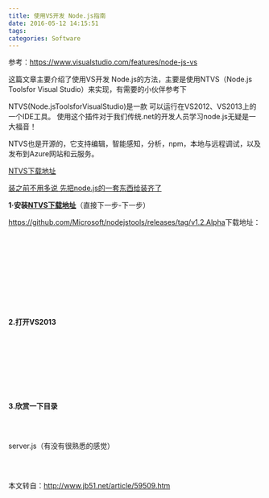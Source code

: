 ```yaml
---
title: 使用VS开发 Node.js指南
date: 2016-05-12 14:15:51
tags: 
categories: Software
---
```


<!--more-->


<div style="top:0px">参考：<a target="_blank" href="https://www.visualstudio.com/features/node-js-vs" target="_blank">https://www.visualstudio.com/features/node-js-vs</a>&#65279;&#65279;</div>
<p>这篇文章主要介绍了使用VS开发 Node.js的方法，主要是使用NTVS（Node.js Toolsfor Visual Studio）来实现，有需要的小伙伴参考下</p>
<p>NTVS(Node.jsToolsforVisualStudio)是一款 可以运行在VS2012、VS2013上的一个IDE工具。 使用这个插件对于我们传统.net的开发人员学习node.js无疑是一大福音！</p>
<p>NTVS也是开源的，它支持编辑，智能感知，分析，npm，本地与远程调试，以及发布到Azure网站和云服务。</p>
<p><a target="_blank" href="http://nodejstools.codeplex.com/" target="_blank">NTVS</a><a target="_blank" href="http://nodejstools.codeplex.com/" target="_blank">下载地址</a></p>
<p><a target="_blank" href="http://www.jb51.net/article/33086.htm" target="_blank">装之前不用多说 先把node.js的一套东西给装齐了</a></p>
<p><strong>1·安装</strong><a target="_blank" href="http://nodejstools.codeplex.com/" target="_blank"><strong>NTVS</strong></a><a target="_blank" href="http://nodejstools.codeplex.com/" target="_blank"><strong>下载地址</strong></a>（直接下一步-下一步）</p>
<p><a target="_blank" href="https://github.com/Microsoft/nodejstools/releases/tag/v1.2.Alpha">https://github.com/Microsoft/nodejstools/releases/tag/v1.2.Alpha</a>下载地址：</p>
<p><br>
</p>
<p><img alt="" src="http://files.jb51.net/file_images/article/201501/2015010611014115.png"><br>
</p>
<div class="imageplus-append" id="f21ac82b21eeb7322631b6aa94e17f451lwte51" style="margin:0px 0px 0px 0pt; padding:0px; border:currentColor; width:506px">
<div class="imageplus-append-box" id="w-tc0rqi">
<div id="w-tc0rqi-widget-isolated-host" style="margin:0px; padding:0px; border:currentColor; overflow:visible; display:block; position:static">
<iframe frameborder="0" scrolling="no" vspace="0" hspace="0" style="margin: 0px; padding: 0px; border: currentColor; border-image: none; width: 100%; height: 74px; vertical-align: baseline; display: block; position: static;" allowtransparency="true"></iframe></div></div></div><p><br /></p><p></p><p><strong>2.打开VS2013</strong></p><p><img alt="" src="http://files.jb51.net/file_images/article/201501/2015010611014116.png" /><br /><div class="imageplus-append" id="f21ac82b21eeb7322631b6aa94e17f4529ldrqo" style="margin: 0px 0px 0px 0pt; padding: 0px; border: currentColor; border-image: none; width: 654px;" data-rendered="true"><div class="imageplus-append-box" id="w-ayxyk6"> <div id="w-ayxyk6-widget-isolated-host" style="margin: 0px; padding: 0px; border: currentColor; border-image: none; overflow: visible; display: block; position: static; box-sizing: content-box;"><iframe frameborder="0" scrolling="no" vspace="0" hspace="0" style="margin: 0px; padding: 0px; border: currentColor; border-image: none; width: 100%; height: 74px; vertical-align: baseline; display: block; position: static;" allowtransparency="true"></iframe></div>
</div>
</div>
<p></p>
<p></p>
<p></p>
<p></p>
<p></p>
<p><br>
</p>
<p></p>
<p><strong>3.欣赏一下目录</strong></p>
<p><img alt="" src="http://files.jb51.net/file_images/article/201501/2015010611014117.png"><br>
</p>
<div class="imageplus-append" id="f21ac82b21eeb7322631b6aa94e17f453siqq9t" style="margin:0px 0px 0px 0pt; padding:0px; border:currentColor; width:371px">
<div class="imageplus-append-box" id="w-1fjrmn">
<div id="w-1fjrmn-widget-isolated-host" style="margin:0px; padding:0px; border:currentColor; overflow:visible; display:block; position:static">
</div>
</div>
</div>
<p></p>
<p><br>
</p>
<p></p>
<p>server.js（有没有很熟悉的感觉）</p>
<p><img alt="" src="http://files.jb51.net/file_images/article/201501/2015010611014118.png"></p>
<p><br>
</p>
<p>本文转自：<a target="_blank" href="http://www.jb51.net/article/59509.htm" target="_blank">http://www.jb51.net/article/59509.htm</a></p>
<div style="top:0px">&#65279;&#65279;</div>
<div style="top:0px">&#65279;&#65279;</div>

